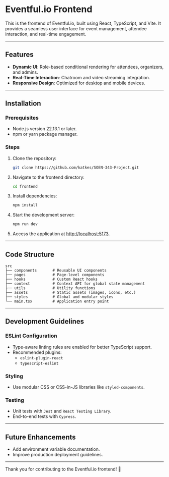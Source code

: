 # Eventful.io Frontend

This is the frontend of Eventful.io, built using React, TypeScript, and Vite. It provides a seamless user interface for event management, attendee interaction, and real-time engagement.

---

## Features

- **Dynamic UI**: Role-based conditional rendering for attendees, organizers, and admins.
- **Real-Time Interaction**: Chatroom and video streaming integration.
- **Responsive Design**: Optimized for desktop and mobile devices.

---

## Installation

### Prerequisites

- Node.js version 22.13.1 or later.
- npm or yarn package manager.

### Steps

1. Clone the repository:
   ```bash
   git clone https://github.com/katkes/SOEN-343-Project.git
   ```
2. Navigate to the frontend directory:
   ```bash
   cd frontend
   ```
3. Install dependencies:
   ```bash
   npm install
   ```
4. Start the development server:
   ```bash
   npm run dev
   ```
5. Access the application at [http://localhost:5173](http://localhost:5173).

---

## Code Structure

```
src
├── components       # Reusable UI components
├── pages            # Page-level components
├── hooks            # Custom React hooks
├── context          # Context API for global state management
├── utils            # Utility functions
├── assets           # Static assets (images, icons, etc.)
├── styles           # Global and modular styles
└── main.tsx         # Application entry point
```

---

## Development Guidelines

### ESLint Configuration

- Type-aware linting rules are enabled for better TypeScript support.
- Recommended plugins:
  - `eslint-plugin-react`
  - `typescript-eslint`

### Styling

- Use modular CSS or CSS-in-JS libraries like `styled-components`.

### Testing

- Unit tests with `Jest` and `React Testing Library`.
- End-to-end tests with `Cypress`.

---

## Future Enhancements

- Add environment variable documentation.
- Improve production deployment guidelines.

---

Thank you for contributing to the Eventful.io frontend! 🚀
